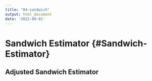 ```yaml
---
title: "04-sandwich"
output: html_document
date: '2022-09-01'
---
```




# Sandwich Estimator {#Sandwich-Estimator}


## Adjusted Sandwich Estimator
